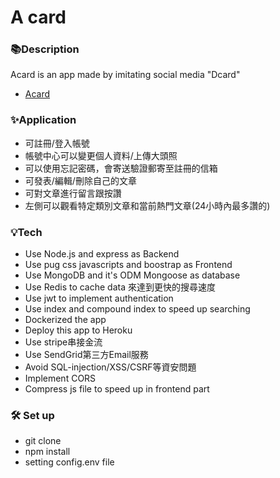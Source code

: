 # A card


### 📚Description
Acard is an app made by imitating social media "Dcard"
- [Acard](https://a-card.herokuapp.com/ "link")

### ✨Application
- 可註冊/登入帳號
- 帳號中心可以變更個人資料/上傳大頭照
- 可以使用忘記密碼，會寄送驗證郵寄至註冊的信箱
- 可發表/編輯/刪除自己的文章
- 可對文章進行留言跟按讚
- 左側可以觀看特定類別文章和當前熱門文章(24小時內最多讚的)

### 💡Tech
- Use Node.js and express as Backend
- Use pug css javascripts and boostrap as Frontend
- Use MongoDB and it's ODM Mongoose as database
- Use Redis to cache data 來達到更快的搜尋速度
- Use jwt to implement authentication
- Use index and compound index to speed up searching
- Dockerized the app
- Deploy this app to Heroku
- Use stripe串接金流
- Use SendGrid第三方Email服務
- Avoid SQL-injection/XSS/CSRF等資安問題
- Implement CORS
- Compress js file to speed up in frontend part

### 🛠️ Set up
- git clone
- npm install
- setting config.env file
